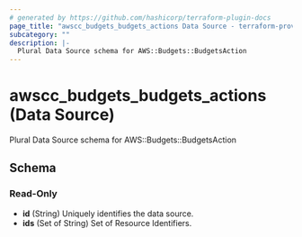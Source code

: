 ```yaml
---
# generated by https://github.com/hashicorp/terraform-plugin-docs
page_title: "awscc_budgets_budgets_actions Data Source - terraform-provider-awscc"
subcategory: ""
description: |-
  Plural Data Source schema for AWS::Budgets::BudgetsAction
---
```


# awscc_budgets_budgets_actions (Data Source)

Plural Data Source schema for AWS::Budgets::BudgetsAction



<!-- schema generated by tfplugindocs -->
## Schema

### Read-Only

- **id** (String) Uniquely identifies the data source.
- **ids** (Set of String) Set of Resource Identifiers.



